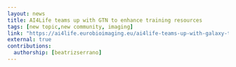```yaml
---
layout: news
title: AI4Life teams up with GTN to enhance training resources
tags: [new topic,new community, imaging]
link: "https://ai4life.eurobioimaging.eu/ai4life-teams-up-with-galaxy-training-network-gtn-to-enhance-training-resources/"
external: true
contributions:
  authorship: [beatrizserrano]
---
```


